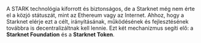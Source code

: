 A STARK technológia kiforrott és biztonságos, de a Starknet még nem érte el a közjó státuszát, mint az Ethereum vagy az Internet. Ahhoz, hogy a Starknet elérje ezt a célt, irányításának, működésének és fejlesztésének továbbra is decentralizáltnak kell lennie. Ezt két mechanizmus segíti elő: a **Starknet Foundation** és a **Starknet Token**.